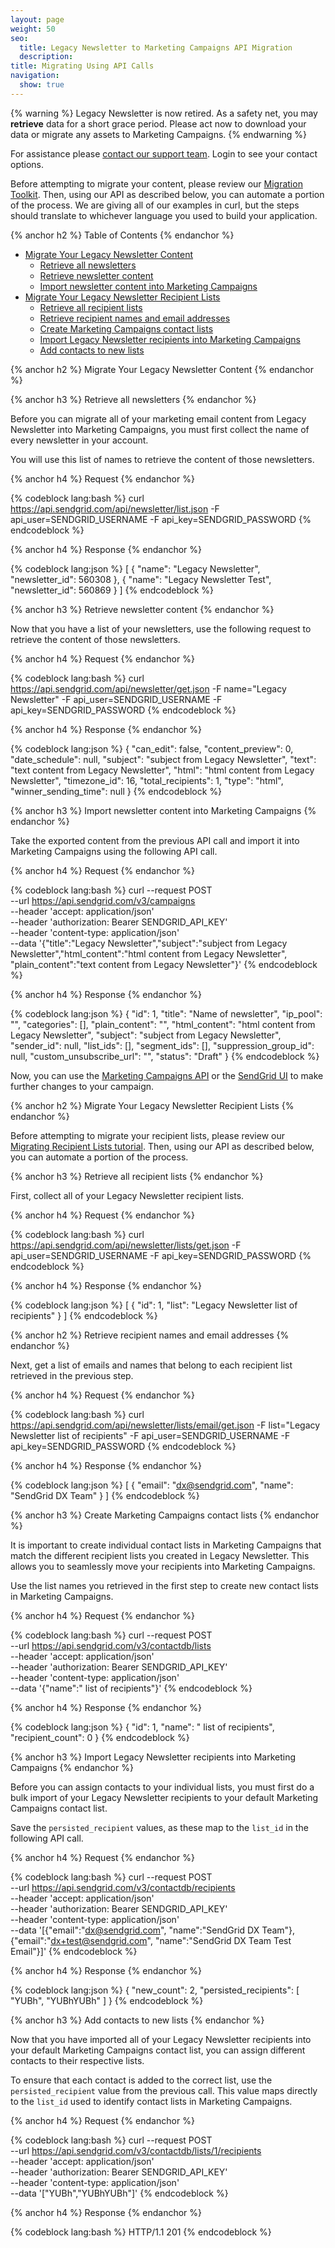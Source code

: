 ```yaml
---
layout: page
weight: 50
seo:
  title: Legacy Newsletter to Marketing Campaigns API Migration
  description:
title: Migrating Using API Calls
navigation:
  show: true
---
```

{% warning %}
Legacy Newsletter is now retired.
As a safety net, you may **retrieve** data for a short grace period. Please act now to download your data or migrate any assets to Marketing Campaigns.
{% endwarning %}

For assistance please [contact our support team](https://support.sendgrid.com/). Login to see your contact options.

Before attempting to migrate your content, please review our [Migration Toolkit](https://sendgrid.com/docs/User_Guide/Legacy_Newsletter//Migration_Tutorials/index.html). Then, using our API as described below, you can automate a portion of the process. We are giving all of our examples in curl, but the steps should translate to whichever language you used to build your application.

{% anchor h2 %}
Table of Contents
{% endanchor %}

* [Migrate Your Legacy Newsletter Content](#-Migrate-Your-Legacy-Newsletter-Content)
    * [Retrieve all newsletters](#-Retrieve-all-newsletters)
    * [Retrieve newsletter content](#-Retrieve-newsletter-content)
    * [Import newsletter content into Marketing Campaigns](#-Import-newsletter-content-into-Marketing-Campaigns)
* [Migrate Your Legacy Newsletter Recipient Lists](#-Migrate-Your-Legacy-Newsletter-Recipient-Lists)
    * [Retrieve all recipient lists](#-Retrieve-all-recipient-lists)
    * [Retrieve recipient names and email addresses](#-Retrieve-recipient-names-and-email-addresses)
    * [Create Marketing Campaigns contact lists](#-Create-Marketing-Campaigns-contact-lists)
    * [Import Legacy Newsletter recipients into Marketing Campaigns](#-Import-Legacy-Newsletter-recipients-into-Marketing-Campaigns)
    * [Add contacts to new lists](#-Add-contacts-to-new-lists)

{% anchor h2 %}
Migrate Your Legacy Newsletter Content
{% endanchor %}

{% anchor h3 %}
Retrieve all newsletters
{% endanchor %}

Before you can migrate all of your marketing email content from Legacy Newsletter into Marketing Campaigns, you must first collect the name of every newsletter in your account.

You will use this list of names to retrieve the content of those newsletters.

{% anchor h4 %}
Request
{% endanchor %}

{% codeblock lang:bash %}
curl https://api.sendgrid.com/api/newsletter/list.json -F api_user=SENDGRID_USERNAME -F api_key=SENDGRID_PASSWORD
{% endcodeblock %}

{% anchor h4 %}
Response
{% endanchor %}

{% codeblock lang:json %}
[
  {
    "name": "Legacy Newsletter",
    "newsletter_id": 560308
  },
  {
    "name": "Legacy Newsletter Test",
    "newsletter_id": 560869
  }
]
{% endcodeblock %}

{% anchor h3 %}
Retrieve newsletter content
{% endanchor %}

Now that you have a list of your newsletters, use the following request to retrieve the content of those newsletters.

{% anchor h4 %}
Request
{% endanchor %}

{% codeblock lang:bash %}
curl https://api.sendgrid.com/api/newsletter/get.json -F name="Legacy Newsletter" -F api_user=SENDGRID_USERNAME -F api_key=SENDGRID_PASSWORD
{% endcodeblock %}

{% anchor h4 %}
Response
{% endanchor %}

{% codeblock lang:json %}
{
  "can_edit": false,
  "content_preview": 0,
  "date_schedule": null,
  "subject": "subject from Legacy Newsletter",
  "text": "text content from Legacy Newsletter",
  "html": "html content from Legacy Newsletter",
  "timezone_id": 16,
  "total_recipients": 1,
  "type": "html",
  "winner_sending_time": null
}
{% endcodeblock %}

{% anchor h3 %}
Import newsletter content into Marketing Campaigns
{% endanchor %}

Take the exported content from the previous API call and import it into Marketing Campaigns using the following API call.

{% anchor h4 %}
Request
{% endanchor %}

{% codeblock lang:bash %}
curl --request POST \
  --url https://api.sendgrid.com/v3/campaigns \
  --header 'accept: application/json' \
  --header 'authorization: Bearer SENDGRID_API_KEY' \
  --header 'content-type: application/json' \
  --data '{"title":"Legacy Newsletter","subject":"subject from Legacy Newsletter","html_content":"html content from Legacy Newsletter", "plain_content":"text content from Legacy Newsletter"}'
{% endcodeblock %}

{% anchor h4 %}
Response
{% endanchor %}

{% codeblock lang:json %}
{
  "id": 1,
  "title": "Name of newsletter",
  "ip_pool": "",
  "categories": [],
  "plain_content": "",
  "html_content": "html content from Legacy Newsletter",
  "subject": "subject from Legacy Newsletter",
  "sender_id": null,
  "list_ids": [],
  "segment_ids": [],
  "suppression_group_id": null,
  "custom_unsubscribe_url": "",
  "status": "Draft"
}
{% endcodeblock %}

Now, you can use the [Marketing Campaigns API]({{root_url}}/API_Reference/Web_API_v3/Marketing_Campaigns/campaigns.html#Update-a-Campaign-PATCH) or the [SendGrid UI](https://sendgrid.com/marketing_campaigns/ui/campaigns) to make further changes to your campaign.

{% anchor h2 %}
Migrate Your Legacy Newsletter Recipient Lists
{% endanchor %}

Before attempting to migrate your recipient lists, please review our [Migrating Recipient Lists tutorial]({{root_url}}/User_Guide/Legacy_Newsletter//Migration_Tutorials/migrating_recipient_lists.html). Then, using our API as described below, you can automate a portion of the process.

{% anchor h3 %}
Retrieve all recipient lists
{% endanchor %}

First, collect all of your Legacy Newsletter recipient lists.

{% anchor h4 %}
Request
{% endanchor %}

{% codeblock lang:bash %}
curl https://api.sendgrid.com/api/newsletter/lists/get.json -F api_user=SENDGRID_USERNAME -F api_key=SENDGRID_PASSWORD
{% endcodeblock %}

{% anchor h4 %}
Response
{% endanchor %}

{% codeblock lang:json %}
[
  {
    "id": 1,
    "list": "Legacy Newsletter list of recipients"
  }
]
{% endcodeblock %}

{% anchor h2 %}
Retrieve recipient names and email addresses
{% endanchor %}

Next, get a list of emails and names that belong to each recipient list retrieved in the previous step.

{% anchor h4 %}
Request
{% endanchor %}

{% codeblock lang:bash %}
curl https://api.sendgrid.com/api/newsletter/lists/email/get.json -F list="Legacy Newsletter list of recipients" -F api_user=SENDGRID_USERNAME -F api_key=SENDGRID_PASSWORD
{% endcodeblock %}

{% anchor h4 %}
Response
{% endanchor %}

{% codeblock lang:json %}
[
  {
    "email": "dx@sendgrid.com",
    "name": "SendGrid DX Team"
  }
]
{% endcodeblock %}

{% anchor h3 %}
Create Marketing Campaigns contact lists
{% endanchor %}

It is important to create individual contact lists in Marketing Campaigns that match the different recipient lists you created in Legacy Newsletter. This allows you to seamlessly move your recipients into Marketing Campaigns.

Use the list names you retrieved in the first step to create new contact lists in Marketing Campaigns.

{% anchor h4 %}
Request
{% endanchor %}

{% codeblock lang:bash %}
curl --request POST \
  --url https://api.sendgrid.com/v3/contactdb/lists \
  --header 'accept: application/json' \
  --header 'authorization: Bearer SENDGRID_API_KEY' \
  --header 'content-type: application/json' \
  --data '{"name":" list of recipients"}'
{% endcodeblock %}

{% anchor h4 %}
Response
{% endanchor %}

{% codeblock lang:json %}
{
  "id": 1,
  "name": " list of recipients",
  "recipient_count": 0
}
{% endcodeblock %}

{% anchor h3 %}
Import Legacy Newsletter recipients into Marketing Campaigns
{% endanchor %}

Before you can assign contacts to your individual lists, you must first do a bulk import of your Legacy Newsletter recipients to your default Marketing Campaigns contact list.

Save the `persisted_recipient` values, as these map to the `list_id` in the following API call.

{% anchor h4 %}
Request
{% endanchor %}

{% codeblock lang:bash %}
curl --request POST \
  --url https://api.sendgrid.com/v3/contactdb/recipients \
  --header 'accept: application/json' \
  --header 'authorization: Bearer SENDGRID_API_KEY' \
  --header 'content-type: application/json' \
  --data '[{"email":"dx@sendgrid.com", "name":"SendGrid DX Team"},{"email":"dx+test@sendgrid.com", "name":"SendGrid DX Team Test Email"}]'
{% endcodeblock %}

{% anchor h4 %}
Response
{% endanchor %}

{% codeblock lang:json %}
{
  "new_count": 2,
  "persisted_recipients": [
    "YUBh",
    "YUBhYUBh"
  ]
}
{% endcodeblock %}

{% anchor h3 %}
Add contacts to new lists
{% endanchor %}

Now that you have imported all of your Legacy Newsletter recipients into your default Marketing Campaigns contact list, you can assign different contacts to their respective lists.

To ensure that each contact is added to the correct list, use the `persisted_recipient` value from the previous call. This value maps directly to the `list_id` used to identify contact lists in Marketing Campaigns.

{% anchor h4 %}
Request
{% endanchor %}

{% codeblock lang:bash %}
curl --request POST \
  --url https://api.sendgrid.com/v3/contactdb/lists/1/recipients \
  --header 'accept: application/json' \
  --header 'authorization: Bearer SENDGRID_API_KEY' \
  --header 'content-type: application/json' \
  --data '["YUBh","YUBhYUBh"]'
{% endcodeblock %}

{% anchor h4 %}
Response
{% endanchor %}

{% codeblock lang:bash %}
HTTP/1.1 201
{% endcodeblock %}
